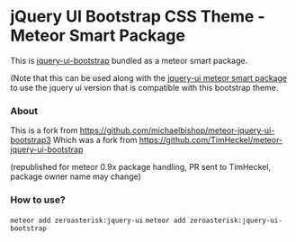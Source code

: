 # jQuery UI Bootstrap CSS Theme - Meteor Smart Package

This is [jquery-ui-bootstrap](http://addyosmani.github.com/jquery-ui-bootstrap/) bundled as a meteor smart package.

(Note that this can be used along with the [jquery-ui meteor smart package](https://github.com/TimHeckel/meteor-jquery-ui) to use the jquery ui version that is compatible with this bootstrap theme.

### About

This is a fork from
https://github.com/michaelbishop/meteor-jquery-ui-bootstrap3
Which was a fork from
https://github.com/TimHeckel/meteor-jquery-ui-bootstrap

(republished for meteor 0.9x package handling, PR sent to TimHeckel, package owner name may change)

### How to use?

`meteor add zeroasterisk:jquery-ui`
`meteor add zeroasterisk:jquery-ui-bootstrap`

